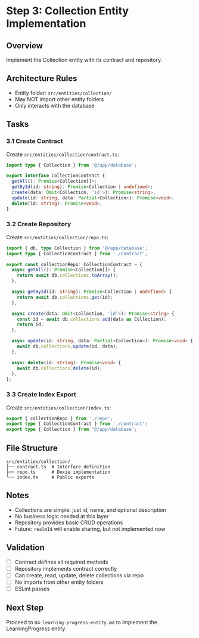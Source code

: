 # Step 3: Collection Entity Implementation

## Overview
Implement the Collection entity with its contract and repository.

## Architecture Rules
- Entity folder: `src/entities/collection/`
- May NOT import other entity folders
- Only interacts with the database

## Tasks

### 3.1 Create Contract

Create `src/entities/collection/contract.ts`:

```typescript
import type { Collection } from '@/app/database';

export interface CollectionContract {
  getAll(): Promise<Collection[]>;
  getById(id: string): Promise<Collection | undefined>;
  create(data: Omit<Collection, 'id'>): Promise<string>;
  update(id: string, data: Partial<Collection>): Promise<void>;
  delete(id: string): Promise<void>;
}
```

### 3.2 Create Repository

Create `src/entities/collection/repo.ts`:

```typescript
import { db, type Collection } from '@/app/database';
import type { CollectionContract } from './contract';

export const collectionRepo: CollectionContract = {
  async getAll(): Promise<Collection[]> {
    return await db.collections.toArray();
  },

  async getById(id: string): Promise<Collection | undefined> {
    return await db.collections.get(id);
  },

  async create(data: Omit<Collection, 'id'>): Promise<string> {
    const id = await db.collections.add(data as Collection);
    return id;
  },

  async update(id: string, data: Partial<Collection>): Promise<void> {
    await db.collections.update(id, data);
  },

  async delete(id: string): Promise<void> {
    await db.collections.delete(id);
  },
};
```

### 3.3 Create Index Export

Create `src/entities/collection/index.ts`:

```typescript
export { collectionRepo } from './repo';
export type { CollectionContract } from './contract';
export type { Collection } from '@/app/database';
```

## File Structure

```
src/entities/collection/
├── contract.ts  # Interface definition
├── repo.ts      # Dexie implementation
└── index.ts     # Public exports
```

## Notes

- Collections are simple: just id, name, and optional description
- No business logic needed at this layer
- Repository provides basic CRUD operations
- Future: `realmId` will enable sharing, but not implemented now

## Validation

- [ ] Contract defines all required methods
- [ ] Repository implements contract correctly
- [ ] Can create, read, update, delete collections via repo
- [ ] No imports from other entity folders
- [ ] ESLint passes

## Next Step

Proceed to `04-learning-progress-entity.md` to implement the LearningProgress entity.
